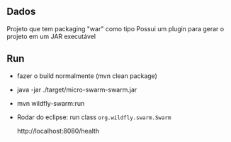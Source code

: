 

## Dados
Projeto que tem packaging "war" como tipo
Possui um plugin para gerar o projeto em um JAR executável


## Run

* fazer o build normalmente (mvn clean package)

* java -jar ./target/micro-swarm-swarm.jar
* mvn wildfly-swarm:run
* Rodar do eclipse: run class `org.wildfly.swarm.Swarm`


	http://localhost:8080/health